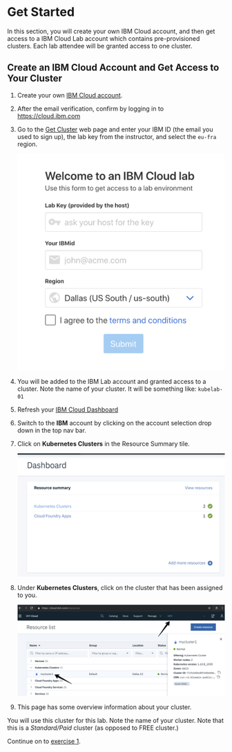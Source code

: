 # Get Started
In this section, you will create your own IBM Cloud account, and then get access to a IBM Cloud Lab account which contains pre-provisioned clusters. Each lab attendee will be granted access to one cluster.

## Create an IBM Cloud Account and Get Access to Your Cluster
1. Create your own [IBM Cloud account](TODO:VCPIURL).
2. After the email verification, confirm by logging in to https://cloud.ibm.com
3. Go to the [Get Cluster](TODO:GETCLUSTER) web page and enter your IBM ID (the email you used to sign up), the lab key from the instructor, and select the `eu-fra` region.

    ![](../README_images/get-clusters.png)

3. You will be added to the IBM Lab account and granted access to a cluster. Note the name of your cluster. It will be something like: `kubelab-01`
4. Refresh your [IBM Cloud Dashboard](https://cloud.ibm.com)
5. Switch to the **IBM** account by clicking on the account selection drop down in the top nav bar.
6. Click on **Kubernetes Clusters** in the Resource Summary tile.

    ![](../README_images/kubernetesResources.png)

7. Under **Kubernetes Clusters**, click on the cluster that has been assigned to you.

    ![](../README_images/dashboard.png)

8. This page has some overview information about your cluster.

You will use this cluster for this lab. Note the name of your cluster. Note that this is a *Standard/Paid* cluster (as opposed to FREE cluster.)

Continue on to [exercise 1](../Exercise1/README.md).
